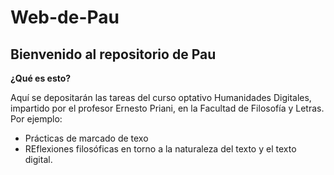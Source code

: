 # Web-de-Pau
## Bienvenido al repositorio de Pau

**¿Qué es esto?**

Aquí se depositarán las tareas del curso optativo Humanidades Digitales, impartido por el profesor Ernesto Priani, en la Facultad de Filosofía y Letras. Por ejemplo:

- Prácticas de marcado de texo
- REflexiones filosóficas en torno a la naturaleza del texto y el texto digital.
